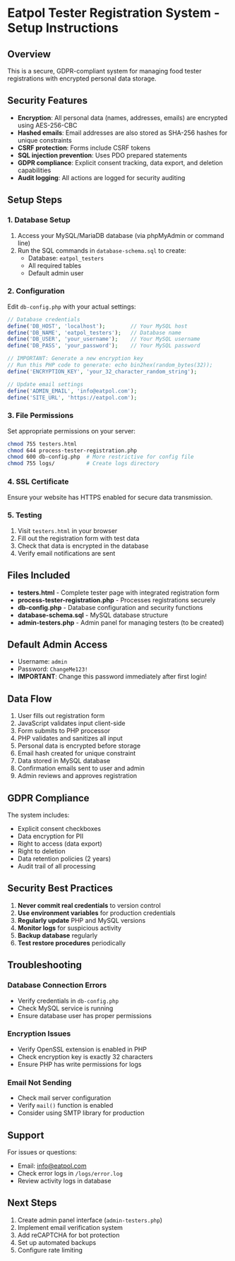 # Eatpol Tester Registration System - Setup Instructions

## Overview
This is a secure, GDPR-compliant system for managing food tester registrations with encrypted personal data storage.

## Security Features
- **Encryption**: All personal data (names, addresses, emails) are encrypted using AES-256-CBC
- **Hashed emails**: Email addresses are also stored as SHA-256 hashes for unique constraints
- **CSRF protection**: Forms include CSRF tokens
- **SQL injection prevention**: Uses PDO prepared statements
- **GDPR compliance**: Explicit consent tracking, data export, and deletion capabilities
- **Audit logging**: All actions are logged for security auditing

## Setup Steps

### 1. Database Setup

1. Access your MySQL/MariaDB database (via phpMyAdmin or command line)
2. Run the SQL commands in `database-schema.sql` to create:
   - Database: `eatpol_testers`
   - All required tables
   - Default admin user

### 2. Configuration

Edit `db-config.php` with your actual settings:

```php
// Database credentials
define('DB_HOST', 'localhost');        // Your MySQL host
define('DB_NAME', 'eatpol_testers');   // Database name
define('DB_USER', 'your_username');    // Your MySQL username
define('DB_PASS', 'your_password');    // Your MySQL password

// IMPORTANT: Generate a new encryption key
// Run this PHP code to generate: echo bin2hex(random_bytes(32));
define('ENCRYPTION_KEY', 'your_32_character_random_string');

// Update email settings
define('ADMIN_EMAIL', 'info@eatpol.com');
define('SITE_URL', 'https://eatpol.com');
```

### 3. File Permissions

Set appropriate permissions on your server:
```bash
chmod 755 testers.html
chmod 644 process-tester-registration.php
chmod 600 db-config.php  # More restrictive for config file
chmod 755 logs/          # Create logs directory
```

### 4. SSL Certificate

Ensure your website has HTTPS enabled for secure data transmission.

### 5. Testing

1. Visit `testers.html` in your browser
2. Fill out the registration form with test data
3. Check that data is encrypted in the database
4. Verify email notifications are sent

## Files Included

- **testers.html** - Complete tester page with integrated registration form
- **process-tester-registration.php** - Processes registrations securely
- **db-config.php** - Database configuration and security functions
- **database-schema.sql** - MySQL database structure
- **admin-testers.php** - Admin panel for managing testers (to be created)

## Default Admin Access

- Username: `admin`
- Password: `ChangeMe123!`
- **IMPORTANT**: Change this password immediately after first login!

## Data Flow

1. User fills out registration form
2. JavaScript validates input client-side
3. Form submits to PHP processor
4. PHP validates and sanitizes all input
5. Personal data is encrypted before storage
6. Email hash created for unique constraint
7. Data stored in MySQL database
8. Confirmation emails sent to user and admin
9. Admin reviews and approves registration

## GDPR Compliance

The system includes:
- Explicit consent checkboxes
- Data encryption for PII
- Right to access (data export)
- Right to deletion
- Data retention policies (2 years)
- Audit trail of all processing

## Security Best Practices

1. **Never commit real credentials** to version control
2. **Use environment variables** for production credentials
3. **Regularly update** PHP and MySQL versions
4. **Monitor logs** for suspicious activity
5. **Backup database** regularly
6. **Test restore procedures** periodically

## Troubleshooting

### Database Connection Errors
- Verify credentials in `db-config.php`
- Check MySQL service is running
- Ensure database user has proper permissions

### Encryption Issues
- Verify OpenSSL extension is enabled in PHP
- Check encryption key is exactly 32 characters
- Ensure PHP has write permissions for logs

### Email Not Sending
- Check mail server configuration
- Verify `mail()` function is enabled
- Consider using SMTP library for production

## Support

For issues or questions:
- Email: info@eatpol.com
- Check error logs in `/logs/error.log`
- Review activity logs in database

## Next Steps

1. Create admin panel interface (`admin-testers.php`)
2. Implement email verification system
3. Add reCAPTCHA for bot protection
4. Set up automated backups
5. Configure rate limiting